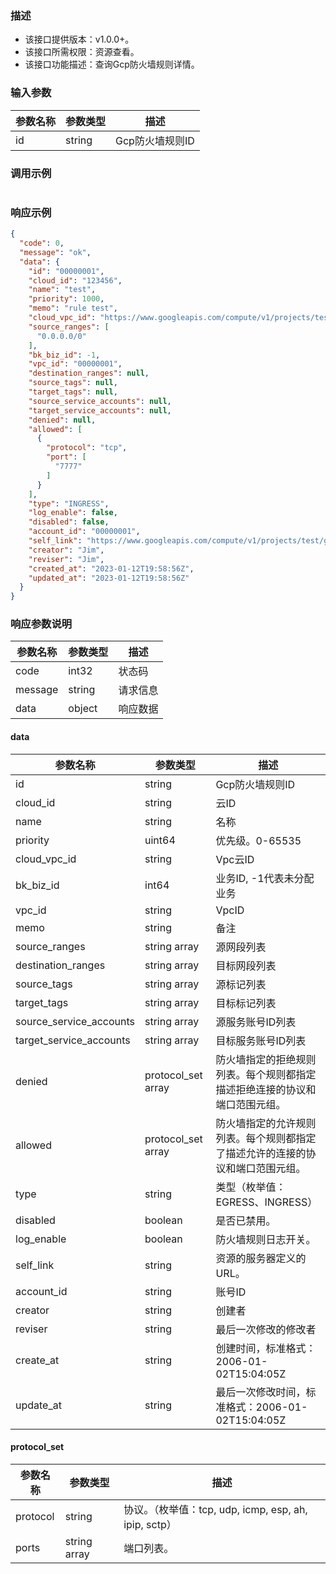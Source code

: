 ### 描述

- 该接口提供版本：v1.0.0+。
- 该接口所需权限：资源查看。
- 该接口功能描述：查询Gcp防火墙规则详情。

### 输入参数

| 参数名称 | 参数类型   | 描述         |
|------|--------|------------|
| id   | string | Gcp防火墙规则ID |

### 调用示例

```json
```

### 响应示例

```json
{
  "code": 0,
  "message": "ok",
  "data": {
    "id": "00000001",
    "cloud_id": "123456",
    "name": "test",
    "priority": 1000,
    "memo": "rule test",
    "cloud_vpc_id": "https://www.googleapis.com/compute/v1/projects/test/global/networks/test",
    "source_ranges": [
      "0.0.0.0/0"
    ],
    "bk_biz_id": -1,
    "vpc_id": "00000001",
    "destination_ranges": null,
    "source_tags": null,
    "target_tags": null,
    "source_service_accounts": null,
    "target_service_accounts": null,
    "denied": null,
    "allowed": [
      {
        "protocol": "tcp",
        "port": [
          "7777"
        ]
      }
    ],
    "type": "INGRESS",
    "log_enable": false,
    "disabled": false,
    "account_id": "00000001",
    "self_link": "https://www.googleapis.com/compute/v1/projects/test/global/firewalls/test",
    "creator": "Jim",
    "reviser": "Jim",
    "created_at": "2023-01-12T19:58:56Z",
    "updated_at": "2023-01-12T19:58:56Z"
  }
}
```

### 响应参数说明

| 参数名称    | 参数类型   | 描述   |
|---------|--------|------|
| code    | int32  | 状态码  |
| message | string | 请求信息 |
| data    | object | 响应数据 |

#### data

| 参数名称                    | 参数类型               | 描述                                      |
|-------------------------|--------------------|-----------------------------------------|
| id                      | string             | Gcp防火墙规则ID                              |
| cloud_id                | string             | 云ID                                     |
| name                    | string             | 名称                                      |
| priority                | uint64             | 优先级。0-65535                             |
| cloud_vpc_id            | string             | Vpc云ID                                  |
| bk_biz_id               | int64              | 业务ID, -1代表未分配业务                         |
| vpc_id                  | string             | VpcID                                   |
| memo                    | string             | 备注                                      |
| source_ranges           | string array       | 源网段列表                                   |
| destination_ranges      | string array       | 目标网段列表                                  |
| source_tags             | string array       | 源标记列表                                   |
| target_tags             | string array       | 目标标记列表                                  |
| source_service_accounts | string array       | 源服务账号ID列表                               |
| target_service_accounts | string array       | 目标服务账号ID列表                              |
| denied                  | protocol_set array | 防火墙指定的拒绝规则列表。每个规则都指定描述拒绝连接的协议和端口范围元组。   |
| allowed                 | protocol_set array | 防火墙指定的允许规则列表。每个规则都指定了描述允许的连接的协议和端口范围元组。 |
| type                    | string             | 类型（枚举值：EGRESS、INGRESS）                  |
| disabled                | boolean            | 是否已禁用。                                  |
| log_enable              | boolean            | 防火墙规则日志开关。                              |
| self_link               | string             | 资源的服务器定义的URL。                           |
| account_id              | string             | 账号ID                                    |
| creator                 | string             | 创建者                                     |
| reviser                 | string             | 最后一次修改的修改者                              |
| create_at               | string             | 创建时间，标准格式：2006-01-02T15:04:05Z                                    |
| update_at               | string             | 最后一次修改时间，标准格式：2006-01-02T15:04:05Z                                |

#### protocol_set

| 参数名称     | 参数类型         | 描述                                           |
|----------|--------------|----------------------------------------------|
| protocol | string       | 协议。（枚举值：tcp, udp, icmp, esp, ah, ipip, sctp） |
| ports    | string array | 端口列表。                                        |
